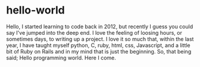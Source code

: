 # hello-world

Hello, 
  I started learning to code back in 2012, but recently I guess you could say I've jumped into the deep end. I love the feeling of loosing hours, or sometimes days, to writing up a project. I love it so much that, within the last year, I have taught myself python, C, ruby, html, css, Javascript, and a little bit of Ruby on Rails and in my mind that is just the beginning. So, that being said; Hello programming world. Here I come.

